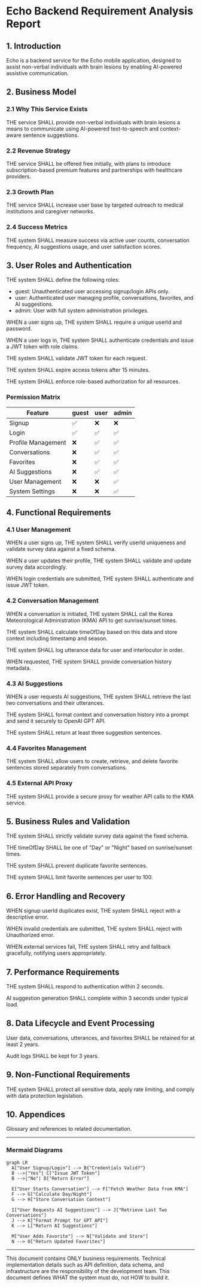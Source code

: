 # Echo Backend Requirement Analysis Report

## 1. Introduction

Echo is a backend service for the Echo mobile application, designed to assist non-verbal individuals with brain lesions by enabling AI-powered assistive communication.

## 2. Business Model

### 2.1 Why This Service Exists
THE service SHALL provide non-verbal individuals with brain lesions a means to communicate using AI-powered text-to-speech and context-aware sentence suggestions.

### 2.2 Revenue Strategy
THE service SHALL be offered free initially, with plans to introduce subscription-based premium features and partnerships with healthcare providers.

### 2.3 Growth Plan
THE service SHALL increase user base by targeted outreach to medical institutions and caregiver networks.

### 2.4 Success Metrics
THE system SHALL measure success via active user counts, conversation frequency, AI suggestions usage, and user satisfaction scores.

## 3. User Roles and Authentication

THE system SHALL define the following roles:
- guest: Unauthenticated user accessing signup/login APIs only.
- user: Authenticated user managing profile, conversations, favorites, and AI suggestions.
- admin: User with full system administration privileges.

WHEN a user signs up, THE system SHALL require a unique userId and password.

WHEN a user logs in, THE system SHALL authenticate credentials and issue a JWT token with role claims.

THE system SHALL validate JWT token for each request.

THE system SHALL expire access tokens after 15 minutes.

THE system SHALL enforce role-based authorization for all resources.

### Permission Matrix
| Feature            | guest | user | admin |
|--------------------|-------|------|-------|
| Signup             | ✅    | ❌   | ❌    |
| Login              | ✅    | ✅   | ✅    |
| Profile Management  | ❌    | ✅   | ✅    |
| Conversations      | ❌    | ✅   | ✅    |
| Favorites          | ❌    | ✅   | ✅    |
| AI Suggestions      | ❌    | ✅   | ✅    |
| User Management     | ❌    | ❌   | ✅    |
| System Settings     | ❌    | ❌   | ✅    |

## 4. Functional Requirements

### 4.1 User Management
WHEN a user signs up, THE system SHALL verify userId uniqueness and validate survey data against a fixed schema.

WHEN a user updates their profile, THE system SHALL validate and update survey data accordingly.

WHEN login credentials are submitted, THE system SHALL authenticate and issue JWT token.

### 4.2 Conversation Management
WHEN a conversation is initiated, THE system SHALL call the Korea Meteorological Administration (KMA) API to get sunrise/sunset times.

THE system SHALL calculate timeOfDay based on this data and store context including timestamp and season.

THE system SHALL log utterance data for user and interlocutor in order.

WHEN requested, THE system SHALL provide conversation history metadata.

### 4.3 AI Suggestions
WHEN a user requests AI suggestions, THE system SHALL retrieve the last two conversations and their utterances.

THE system SHALL format context and conversation history into a prompt and send it securely to OpenAI GPT API.

THE system SHALL return at least three suggestion sentences.

### 4.4 Favorites Management
THE system SHALL allow users to create, retrieve, and delete favorite sentences stored separately from conversations.

### 4.5 External API Proxy
THE system SHALL provide a secure proxy for weather API calls to the KMA service.

## 5. Business Rules and Validation

THE system SHALL strictly validate survey data against the fixed schema.

THE timeOfDay SHALL be one of "Day" or "Night" based on sunrise/sunset times.

THE system SHALL prevent duplicate favorite sentences.

THE system SHALL limit favorite sentences per user to 100.

## 6. Error Handling and Recovery

WHEN signup userId duplicates exist, THE system SHALL reject with a descriptive error.

WHEN invalid credentials are submitted, THE system SHALL reject with Unauthorized error.

WHEN external services fail, THE system SHALL retry and fallback gracefully, notifying users appropriately.

## 7. Performance Requirements

THE system SHALL respond to authentication within 2 seconds.

AI suggestion generation SHALL complete within 3 seconds under typical load.

## 8. Data Lifecycle and Event Processing

User data, conversations, utterances, and favorites SHALL be retained for at least 2 years.

Audit logs SHALL be kept for 3 years.

## 9. Non-Functional Requirements

THE system SHALL protect all sensitive data, apply rate limiting, and comply with data protection legislation.

## 10. Appendices

Glossary and references to related documentation.

---

### Mermaid Diagrams

```mermaid
graph LR
  A["User Signup/Login"] --> B{"Credentials Valid?"}
  B -->|"Yes"| C["Issue JWT Token"]
  B -->|"No"| D["Return Error"]

  E["User Starts Conversation"] --> F["Fetch Weather Data from KMA"]
  F --> G["Calculate Day/Night"]
  G --> H["Store Conversation Context"]

  I["User Requests AI Suggestions"] --> J["Retrieve Last Two Conversations"]
  J --> K["Format Prompt for GPT API"]
  K --> L["Return AI Suggestions"]

  M["User Adds Favorite"] --> N["Validate and Store"]
  N --> O["Return Updated Favorites"]
```

---

This document contains ONLY business requirements. Technical implementation details such as API definition, data schema, and infrastructure are the responsibility of the development team. This document defines WHAT the system must do, not HOW to build it.
